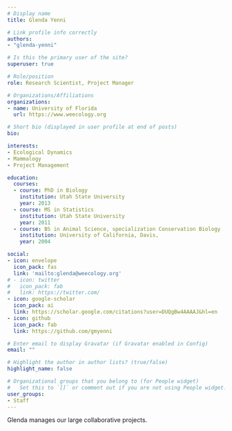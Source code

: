 ```yaml
---
# Display name
title: Glenda Yenni

# Link profile info correctly
authors:
- "glenda-yenni"

# Is this the primary user of the site?
superuser: true

# Role/position
role: Research Scientist, Project Manager

# Organizations/Affiliations
organizations:
- name: University of Florida
  url: https://www.weecology.org

# Short bio (displayed in user profile at end of posts)
bio: 

interests:
- Ecological Dynamics
- Mammalogy
- Project Management

education:
  courses:
  - course: PhD in Biology
    institution: Utah State University
    year: 2013
  - course: MS in Statistics
    institution: Utah State University
    year: 2011
  - course: BS in Animal Science, specialization Conservation Biology
    institution: University of California, Davis,
    year: 2004

social:
- icon: envelope
  icon_pack: fas
  link: 'mailto:glenda@weecology.org'
# - icon: twitter
#   icon_pack: fab
#   link: https://twitter.com/
- icon: google-scholar
  icon_pack: ai
  link: https://scholar.google.com/citations?user=DUQgBw4AAAAJ&hl=en
- icon: github
  icon_pack: fab
  link: https://github.com/gmyenni

# Enter email to display Gravatar (if Gravatar enabled in Config)
email: ""

# Highlight the author in author lists? (true/false)
highlight_name: false

# Organizational groups that you belong to (for People widget)
#   Set this to `[]` or comment out if you are not using People widget.
user_groups:
- Staff
---
```


Glenda manages our large collaborative projects.
